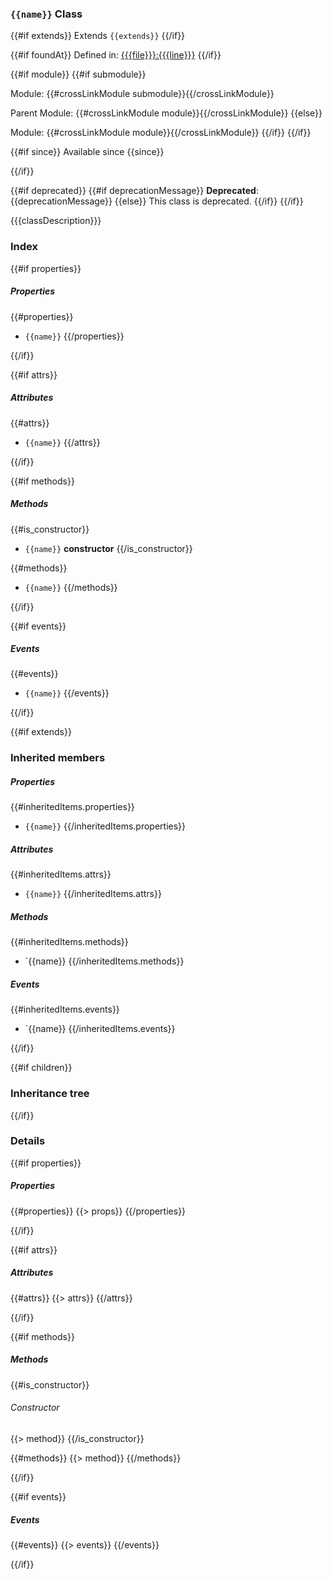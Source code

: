 ### `{{name}}` Class

{{#if extends}}
Extends `{{extends}}`
{{/if}}

{{#if foundAt}}
Defined in: [{{{file}}}:{{{line}}}](../files/{{{file}}}.js)
{{/if}}

{{#if module}}
  {{#if submodule}}

Module: {{#crossLinkModule submodule}}{{/crossLinkModule}}

Parent Module: {{#crossLinkModule module}}{{/crossLinkModule}}
  {{else}}

Module: {{#crossLinkModule module}}{{/crossLinkModule}}
  {{/if}}
{{/if}}

{{#if since}}
Available since {{since}}</p>
{{/if}}

{{#if deprecated}}
  {{#if deprecationMessage}}
**Deprecated**: {{deprecationMessage}}
  {{else}}
This class is deprecated.
  {{/if}}
{{/if}}


{{{classDescription}}}

### Index

{{#if properties}}
##### Properties

{{#properties}}
  - `{{name}}`
{{/properties}}

{{/if}}

{{#if attrs}}
##### Attributes

{{#attrs}}
  - `{{name}}`
{{/attrs}}

{{/if}}

{{#if methods}}
##### Methods

{{#is_constructor}}
  - `{{name}}` **constructor**
{{/is_constructor}}

{{#methods}}
  - `{{name}}`
{{/methods}}

{{/if}}

{{#if events}}

##### Events

{{#events}}
  - `{{name}}`
{{/events}}

{{/if}}

{{#if extends}}

### Inherited members

##### Properties

{{#inheritedItems.properties}}
- `{{name}}`
{{/inheritedItems.properties}}

##### Attributes

{{#inheritedItems.attrs}}
- `{{name}}`
{{/inheritedItems.attrs}}

##### Methods

{{#inheritedItems.methods}}
- `{{name}}
{{/inheritedItems.methods}}

##### Events

{{#inheritedItems.events}}
- `{{name}}
{{/inheritedItems.events}}

{{/if}}

{{#if children}}

### Inheritance tree

{{/if}}

### Details

{{#if properties}}

##### Properties

{{#properties}}
{{> props}}
{{/properties}}

{{/if}}

{{#if attrs}}

##### Attributes

{{#attrs}}
{{> attrs}}
{{/attrs}}

{{/if}}

{{#if methods}}

<!-- Method Block -->
##### Methods

{{#is_constructor}}
###### Constructor
{{> method}}
{{/is_constructor}}

{{#methods}}
{{> method}}
{{/methods}}

{{/if}}

{{#if events}}

##### Events

{{#events}}
{{> events}}
{{/events}}

{{/if}}
